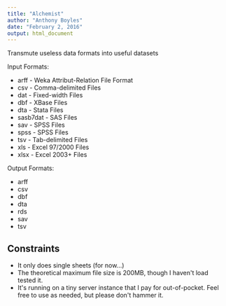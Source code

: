 ```yaml
---
title: "Alchemist"
author: "Anthony Boyles"
date: "February 2, 2016"
output: html_document
---
```


Transmute useless data formats into useful datasets

Input Formats:
 * arff - Weka Attribut-Relation File Format
 * csv - Comma-delimited Files
 * dat - Fixed-width Files
 * dbf - XBase Files
 * dta - Stata Files
 * sasb7dat - SAS Files
 * sav - SPSS Files
 * spss - SPSS Files
 * tsv - Tab-delimited Files
 * xls - Excel 97/2000 Files
 * xlsx - Excel 2003+ Files

Output Formats:
 * arff
 * csv
 * dbf
 * dta
 * rds
 * sav
 * tsv
  
Constraints
-----------
 * It only does single sheets (for now...)
 * The theoretical maximum file size is 200MB, though I haven't load tested it.
 * It's running on a tiny server instance that I pay for out-of-pocket. Feel free to use as needed, but please don't hammer it.
